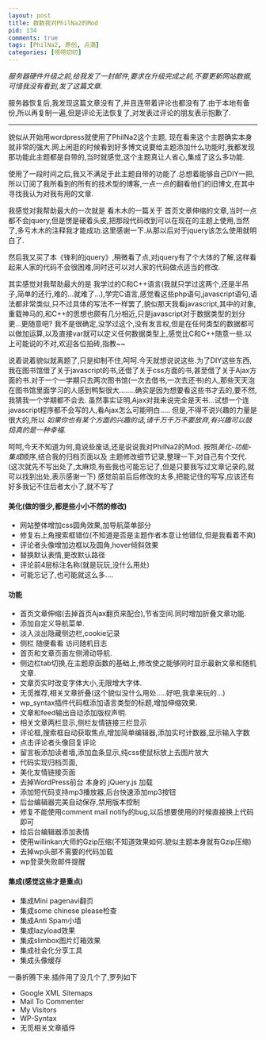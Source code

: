 ```yaml
---
layout: post
title: 数数我对PhilNa2的Mod
pid: 134
comments: true
tags: [PhilNa2, 原创, 点滴]
categories: [唠唠叨叨]
---
```

*服务器硬件升级之前,给我发了一封邮件,要求在升级完成之前,不要更新网站数据,可惜我没有看到,发了这篇文章.*

服务器恢复后,我发现这篇文章没有了,并且连带着评论也都没有了.由于本地有备份,所以再复制一遍,但是评论无法恢复了,对发表过评论的朋友表示抱歉了.

****

貌似从开始用wordpress就使用了PhilNa2这个主题,
现在看来这个主题确实本身就非常的强大.网上闲逛的时候看到好多博文说要给主题添加什么功能时,我都发现那功能此主题都是自带的,当时就感觉,这个主题真让人省心,集成了这么多功能.

使用了一段时间之后,我又不满足于此主题自带的功能了.总想着能够自己DIY一把,所以订阅了我所看到的所有的技术型的博客,一点一点的翻看他们的旧博文,在其中寻找我认为对我有用的文章.

我感觉对我帮助最大的一次就是 看木木的一篇关于 首页文章伸缩的文章,当时一点都不会jquery,但是愣是硬着头皮,把那段代码改到可以在现在的主题上使用,当然了,多亏木木的注释我才能成功.这里感谢一下.从那以后对于jquery该怎么使用就明白了.

然后我又买了本《锋利的jquery》,稍微看了点,对jquery有了个大体的了解,这样看起来人家的代码不会很困难,同时还可以对人家的代码做点适当的修改.

其实感觉对我帮助最大的是 我学过的C和C++语言(我就只学过这两个,还是半吊子,简单的还行,难的...就难了...),学完C语言,感觉看这些php语句,javascript语句,语法都非常类似,只不过具体的写法不一样罢了,貌似那天我看javascript,其中的对象,重载神马的,和C++的思想也颇有几分相近,只是javascript对于数据类型的划分更...更随意吧? 我不是很确定,没学过这个,没有发言权,但是在任何类型的数据都可以做加运算,以及直接var就可以定义任何数据类型上,感觉比C和C++随意一些.以上可能说的不对,欢迎各位拍砖,指教~~

说着说着貌似就离题了,只是抑制不住,呵呵.今天就想说说这些.为了DIY这些东西,我在图书馆借了关于javascript的书,还借了关于css方面的书,甚至借了关于Ajax方面的书.对于一个一学期只去两次图书馆(一次去借书,一次去还书)的人,那些天天泡在图书馆里面学习的人感到鸭梨很大........确实是因为想要看这些书才去的,要不然,我猜我一个学期都不会去.
虽然事实证明,Ajax对我来说完全是天书...试想一个连javascript程序都不会写的人,看Ajax怎么可能明白.....
但是,不得不说兴趣的力量是很大的,所以
*如果你也有某个方面的兴趣的话,请千万千万不要放弃,有兴趣可以鼓捣真的是一种幸福.*

呵呵,今天不知道为何,竟说些废话,还是说说我对PhilNa2的Mod.
按照*美化-功能-集成*顺序,结合我的归档页面以及 主题修改细节记录,整理一下,对自己有个交代.
(这次就先不写出处了,太麻烦,有些我也可能忘记了,但是只要我写过文章记录的,就可以找到出处,表示感谢一下)
感觉前前后后修改的太多,把能记住的写写,应该还有好多我记不住后者太小了,就不写了

#### 美化(做的很少,都是些小小不然的修改)
- 网站整体增加css圆角效果,加导航菜单部分
- 修复右上角搜索框错位(不知道是否是主题作者本意让他错位,但是我看着不爽)
- 评论者头像增加边框以及圆角,hover倾斜效果
- 替换默认表情,更改默认路径
- 评论前4层标注名称(就是玩玩,没什么用处)
- 可能忘记了,也可能就这么多....

#### 功能
- 首页文章伸缩(去掉首页Ajax翻页来配合),节省空间.同时增加折叠文章功能.
- 添加自定义导航菜单.
- 淡入淡出隐藏侧边栏,cookie记录
- 侧栏 随便看看 访问随机日志
- 首页和文章页面左侧滑动导航.
- 侧边栏tab切换,在主题原函数的基础上,修改使之能够同时显示最新文章和随机文章.
- 文章页实时改变字体大小,无限增大字体.
- 无觅推荐,相关文章折叠(这个貌似没什么用处.....好吧,我拿来玩的...)
- wp_syntax插件代码框添加语言类型的标题,增加伸缩效果.
- 文章和feed输出自动添加版权声明.
- 相关文章两栏显示,侧栏友情链接三栏显示
- 评论框,搜索框自动获取焦点,增加简单编辑器,添加实时计数器,显示输入字数
- 点击评论者头像回复评论
- 留言板添加读者墙,添加血条显示,纯css使鼠标放上去图片放大
- 代码实现归档页面,
- 美化友情链接页面
- 去掉WordPress前台 本身的 jQuery.js 加载
- 添加短代码支持mp3播放器,后台快速添加mp3按钮
- 后台编辑器完美自动保存,禁用版本控制
- 修复不能使用comment mail notify的bug,以后想要使用的时候直接换上代码即可
- 给后台编辑器添加表情
- 使用willinkan大师的Gzip压缩(不知道效果如何.貌似主题本身就有Gzip压缩)
- 去掉wp头部不需要的代码加载
- wp登录失败邮件提醒

#### 集成(感觉这些才是重点)
- 集成Mini pagenavi翻页
- 集成some chinese please检查
- 集成Anti Spam小墙
- 集成lazyload效果
- 集成slimbox图片灯箱效果
- 集成社会化分享工具
- 集成头像缓存

一番折腾下来.插件用了没几个了,罗列如下
- Google XML Sitemaps
- Mail To Commenter
- My Visitors
- WP-Syntax
- 无觅相关文章插件

